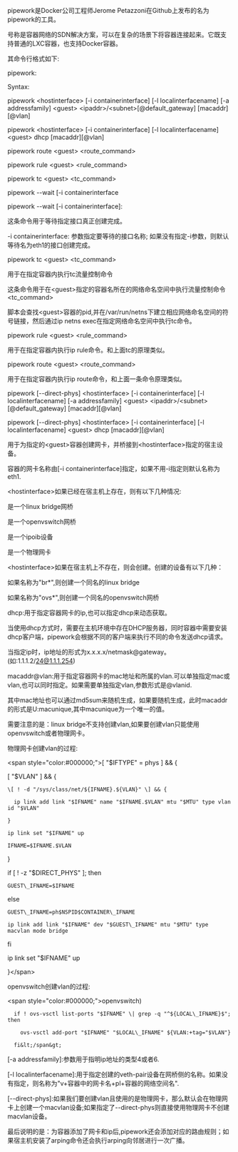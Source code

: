 pipework是Docker公司工程师Jerome Petazzoni在Github上发布的名为pipework的工具。



号称是容器网络的SDN解决方案，可以在复杂的场景下将容器连接起来。它既支持普通的LXC容器，也支持Docker容器。







其命令行格式如下:



pipework:



Syntax:

pipework &lt;hostinterface&gt; \[-i containerinterface\] \[-l localinterfacename\] \[-a addressfamily\] &lt;guest&gt; &lt;ipaddr&gt;/&lt;subnet&gt;\[@default\_gateway\] \[macaddr\]\[@vlan\]

pipework &lt;hostinterface&gt; \[-i containerinterface\] \[-l localinterfacename\] &lt;guest&gt; dhcp \[macaddr\]\[@vlan\]

pipework route &lt;guest&gt; &lt;route\_command&gt;

pipework rule &lt;guest&gt; &lt;rule\_command&gt;

pipework tc &lt;guest&gt; &lt;tc\_command&gt;

pipework --wait \[-i containerinterface









pipework --wait \[-i containerinterface\]:

这条命令用于等待指定接口真正创建完成。



-i containerinterface: 参数指定要等待的接口名称; 如果没有指定-i参数，则默认等待名为eth1的接口创建完成。







pipework tc &lt;guest&gt; &lt;tc\_command&gt;

用于在指定容器内执行tc流量控制命令



这条命令用于在&lt;guest&gt;指定的容器名所在的网络命名空间中执行流量控制命令&lt;tc\_command&gt;



脚本会查找&lt;guest&gt;容器的pid,并在/var/run/netns下建立相应网络命名空间的符号链接，然后通过ip netns exec在指定网络命名空间中执行tc命令。







pipework rule &lt;guest&gt; &lt;rule\_command&gt;

用于在指定容器内执行ip rule命令。和上面tc的原理类似。







pipework route &lt;guest&gt; &lt;route\_command&gt;

用于在指定容器内执行ip route命令，和上面一条命令原理类似。







pipework \[--direct-phys\] &lt;hostinterface&gt; \[-i containerinterface\] \[-l localinterfacename\] \[-a addressfamily\] &lt;guest&gt; &lt;ipaddr&gt;/&lt;subnet&gt;\[@default\_gateway\] \[macaddr\]\[@vlan\]

pipework \[--direct-phys\] &lt;hostinterface&gt; \[-i containerinterface\] \[-l localinterfacename\] &lt;guest&gt; dhcp \[macaddr\]\[@vlan\]

用于为指定的&lt;guest&gt;容器创建网卡，并桥接到&lt;hostinterface&gt;指定的宿主设备。



容器的网卡名称由\[-i containerinterface\]指定，如果不用-i指定则默认名称为eth1.



&lt;hostinterface&gt;如果已经在宿主机上存在，则有以下几种情况:



是一个linux bridge网桥

是一个openvswitch网桥

是一个ipoib设备

是一个物理网卡

&lt;hostinterface&gt;如果在宿主机上不存在，则会创建。创建的设备有以下几种：



如果名称为"br\*",则创建一个同名的linux bridge

如果名称为"ovs\*",则创建一个同名的openvswitch网桥

dhcp:用于指定容器网卡的ip,也可以指定dhcp来动态获取。



当使用dhcp方式时，需要在主机环境中存在DHCP服务器，同时容器中需要安装dhcp客户端，pipework会根据不同的客户端来执行不同的命令发送dhcp请求。



当指定ip时，ip地址的形式为x.x.x.x/netmask@gateway。\(如:1.1.1.2/24@1.1.1.254\)







macaddr@vlan:用于指定容器网卡的mac地址和所属的vlan.可以单独指定mac或vlan,也可以同时指定。如果需要单独指定vlan,参数形式是@vlanid.



其中mac地址也可以通过md5sum来随机生成，如果要随机生成，此时macaddr的形式是U:macunique,其中macunique为一个唯一的值。



需要注意的是：linux bridge不支持创建vlan,如果要创建vlan只能使用openvswitch或者物理网卡。







物理网卡创建vlan的过程:



&lt;span style="color:\#000000;"&gt;\[ "$IFTYPE" = phys \] && {

  \[ "$VLAN" \] && {

    \[ ! -d "/sys/class/net/${IFNAME}.${VLAN}" \] && {

      ip link add link "$IFNAME" name "$IFNAME.$VLAN" mtu "$MTU" type vlan id "$VLAN"

    }

    ip link set "$IFNAME" up

    IFNAME=$IFNAME.$VLAN

  }

 

  if \[ ! -z "$DIRECT\_PHYS" \]; then

    GUEST\_IFNAME=$IFNAME

  else

    GUEST\_IFNAME=ph$NSPID$CONTAINER\_IFNAME

    ip link add link "$IFNAME" dev "$GUEST\_IFNAME" mtu "$MTU" type macvlan mode bridge

  fi

 

  ip link set "$IFNAME" up

}&lt;/span&gt;



openvswitch创建vlan的过程:



&lt;span style="color:\#000000;"&gt;openvswitch\)

      if ! ovs-vsctl list-ports "$IFNAME" \| grep -q "^${LOCAL\_IFNAME}$"; then

        ovs-vsctl add-port "$IFNAME" "$LOCAL\_IFNAME" ${VLAN:+tag="$VLAN"}

      fi&lt;/span&gt;









\[-a addressfamily\]:参数用于指明ip地址的类型4或者6.



\[-l localinterfacename\]:用于指定创建的veth-pair设备在网桥侧的名称。如果没有指定，则名称为"v+容器中的网卡名+pl+容器的网络空间名".



\[--direct-phys\]:如果我们要创建vlan且使用的是物理网卡，那么默认会在物理网卡上创建一个macvlan设备;如果指定了--direct-phys则直接使用物理网卡不创建macvlan设备。



最后说明的是：为容器添加了网卡和ip后,pipework还会添加对应的路由规则；如果宿主机安装了arping命令还会执行arping向邻居进行一次广播。

